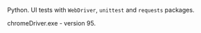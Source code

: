 Python. UI tests with `WebDriver`, `unittest` and `requests` packages.

chromeDriver.exe - version 95.
